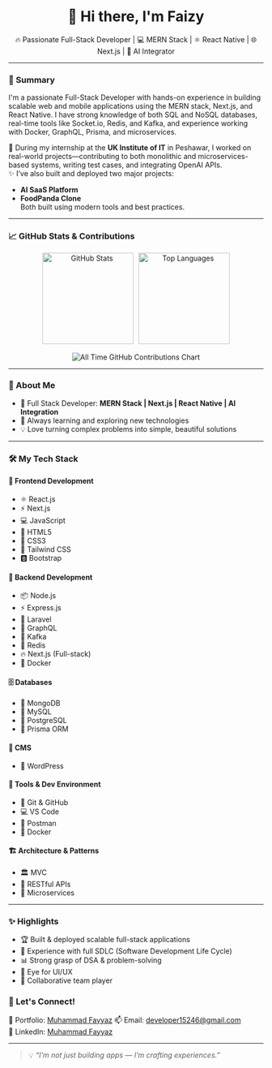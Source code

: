 <h1 align="center">👋 Hi there, I'm Faizy</h1>

<p align="center">
  🔥 Passionate Full-Stack Developer | 💻 MERN Stack | ⚛️ React Native | 🌐 Next.js | 🤖 AI Integrator
</p>

---

### 🧠 Summary

I'm a passionate Full-Stack Developer with hands-on experience in building scalable web and mobile applications using the MERN stack, Next.js, and React Native. I have strong knowledge of both SQL and NoSQL databases, real-time tools like Socket.io, Redis, and Kafka, and experience working with Docker, GraphQL, Prisma, and microservices.

🚀 During my internship at the **UK Institute of IT** in Peshawar, I worked on real-world projects—contributing to both monolithic and microservices-based systems, writing test cases, and integrating OpenAI APIs.  
✨ I’ve also built and deployed two major projects:  
- **AI SaaS Platform**  
- **FoodPanda Clone**  
Both built using modern tools and best practices.



---

### 📈 GitHub Stats & Contributions

<div align="center" style="display: flex; flex-wrap: wrap; justify-content: center; gap: 10px;">

  <img src="https://github-readme-stats.vercel.app/api?username=FAIZY152&show_icons=true&theme=tokyonight&count_private=true" alt="GitHub Stats" height="180" />

  <img src="https://github-readme-stats.vercel.app/api/top-langs/?username=FAIZY152&layout=compact&theme=tokyonight" alt="Top Languages" height="180" />

</div>

<br/>

<div align="center">
  <img src="https://ghchart.rshah.org/007acc/FAIZY152" alt="All Time GitHub Contributions Chart" />
</div>


---

### 💫 About Me

- 🚀 Full Stack Developer: **MERN Stack | Next.js | React Native | AI Integration**
- 🌱 Always learning and exploring new technologies
- 💡 Love turning complex problems into simple, beautiful solutions

---

### 🛠️ My Tech Stack

#### 🎨 Frontend Development
- ⚛️ React.js
- ⚡ Next.js
- 💻 JavaScript
- 📄 HTML5
- 🎨 CSS3
- 🚀 Tailwind CSS
- 🅱️ Bootstrap

#### 🔧 Backend Development
- 📦 Node.js
- ⚡ Express.js
- 🔺 Laravel
- 🧬 GraphQL
- 📣 Kafka
- 🧠 Redis
- 🔥 Next.js (Full-stack)
- 🐳 Docker

#### 🗄️ Databases
- 🍃 MongoDB
- 🐬 MySQL
- 🔄 PostgreSQL
- 🔧 Prisma ORM

#### 📝 CMS
- 📰 WordPress

#### 🧪 Tools & Dev Environment
- 🧰 Git & GitHub
- 💻 VS Code
- 🧪 Postman
- 🐳 Docker

#### 🏗️ Architecture & Patterns
- 🏛️ MVC
- 🔄 RESTful APIs
- 🎯 Microservices

---

### ✨ Highlights

- 🏆 Built & deployed scalable full-stack applications
- 🔁 Experience with full SDLC (Software Development Life Cycle)
- 📊 Strong grasp of DSA & problem-solving
- 🎨 Eye for UI/UX
- 🤝 Collaborative team player



### 🤝 Let's Connect!
🔗 Portfolio: [Muhammad Fayyaz](https://torp-em-anvp.vercel.app/)
📫 Email: [developer15246@gmail.com](mailto:developer15246@gmail.com)  
🔗 LinkedIn: [Muhammad Fayyaz](https://www.linkedin.com/in/muhammad-fayyaz-24a3a0255/)

---

> 💡 *“I’m not just building apps — I’m crafting experiences.”*

